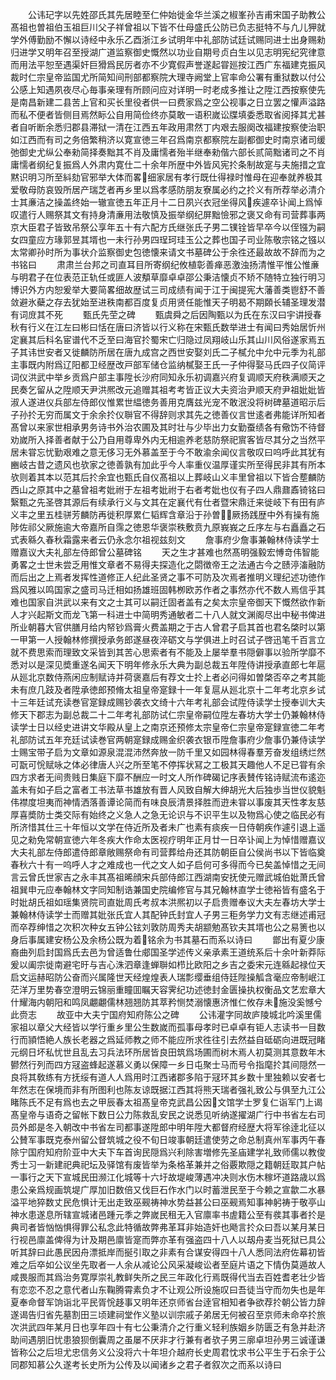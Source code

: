 <!-- { "loadSidebar": true } -->
　　公讳玘字以先姓邵氏其先居睦至仁仲始徙金华兰溪之椒峯孙吉甫宋国子助教公髙祖也曽祖伯玉祖巨川父子祥曾祖以下皆不仕母盛氏公防已负志挺特不与凢儿狎就学外傅勤励不懈以诗经中永乐乙酉浙江乡试明年中礼部防试廷试赐同进士出身赐勑归进学又明年召至授湖广道监察御史慨然以功业自期号贞白生以见志明宪纪究律意而用法平恕至遇渠奸巨猾爲民厉者亦不少寛假声誉遂起甞廵按江西广东福建克振风裁时仁宗皇帝监国尤所简知间刑部都察院大理寺阙堂上官率命公署有重狱数以付公公感上知遇夙夜尽心毎事亲理有所顾问应对详明一时老成多推让之陞江西按察使先是南昌新建二县苦上官和买长里役者供一曰费家爲之空公视事之日立罢之懽声溢路而私不便者皆侧目焉然眎公自用简俭终亦莫敢一语积嵗讼牒填委悉取省阅择其尤甚者自听断余悉归郡县滞狱一清在江西五年政用肃然丁内艰去服阕改福建按察使治职如江西而有司之务倍繁稍济以寛宣徳三年召爲南京都察院左副都御史时南京诸司缓弛御史尤纵公奉勑简择奏黜其不肖及庸懦者殆半继奉勑偕六部长贰简黜诸司之不肖庸懦者纲纪复振爲人外肃内寛仕二十余年所歴中外皆风宪扵条制故寔与夫施措之宜黙识明习所至紏劾官邪举大体而畧细家居有孝行既仕得禄时惟母在迎奉就养极其爱敬母防哀毁所居产瑞芝者再乡里以爲孝感防朋友寮属必约之扵义有所荐举必清介士其亷洁之操盖终始一辙宣徳五年正月十二日夙兴衣冠坐得风疾遽卒讣闻上爲悼叹遣行人赐祭其文有持身清亷用法敬慎及振举纲纪屏黜憸邪之褒又命有司营葬事两京大臣君子皆致吊祭公享年五十有六配方氏继张氏子男二镤铨皆早卒今以侄镪为嗣女四童应方瑑郭昱其壻也一未行孙男四珵珂珪玉公之葬也国子司业陈敬宗铭之镪以太常卿孙时所为事状介监察御史包徳懐来请文书墓碑公于余徃还最故故不辞而为之书铭曰
　　肃肃兰台邦之司直耳目所寄纲纪攸植彰善瘅恶激浊扬清惟平惟公惟亷与明君子在位表范正轨任或匪人波頺草靡卓卓邵公秉洁懐贞不矫不随特立独行明习博识外方内恕爰举大要简畧细故歴试三司成绩有闻于江于闽提宪大藩善类鬯舒不善敛避氷蘗之存去犹始至进秩南都百度复贞用贤任能惟天子明曷不期頥长辅圣理发潜有词庻其不死
　　甄氏先茔之碑
　　甄虞舜之后因陶甄以为氏在东汉曰宇讲授春秋有行义在江左曰彬曰恬在唐曰济皆以行义称在宋甄氏数举进士有闻曰秀始居忻州定襄其后科名宦谱代不乏至曰海官扵蜀宋亡归隐过凤翔岐山乐其山川风俗遂家焉五子其讳世安者又徙麟防所居在唐九成宫之西世安娶刘氏二子樲允中允中元季为礼部主事既内附爲辽阳都卫经歴改戸部军储仓监纳樲娶王氏一子仲得娶马氏四子仪简评词仪洪武中举乡贡爲户部主事陞长沙府同知永乐初调嘉兴府复调顺天府秩满顺天之民奏乞留从之陞顺天尹洪熈改元追赠其祖考考皆正议大夫资治尹顺天府尹祖妣妣皆淑人遂进仪兵部左侍郎仪惟累世緼徳务善用克膺兹光宠不敢泯没将树碑墓道昭示后子孙扵无穷而属文于余余扵仪聨官不得辞则求其先之徳善仪言世逺者弗能详所知者髙曾以来家世相承男务诗书外治农圃及其时壮与少毕出力女勤蚕绩各有儆饬不待督劝嵗所入择善者献于公乃自用尊卑外内无相逾养老慈防祭祀賔客皆尽其分之当然平居未甞忘忧勤艰难之意无侈习无外慕盖至于今不敢渝余闻仪言敬叹曰呜呼此其犹有豳岐古昔之遗风也欤家之徳善孰有加此乎今人率重仪温厚谨实所至得民非其有所本欤则着其本以范其后扵余宜也甄氏自仪髙祖以上葬岐山义丰里曾祖以下皆合塟麟防西山之原其中之墓曾祖考妣祔于左祖考妣祔于右者考妣也仪有子四人鼎鼐鼒锜铭曰繄甄之先圣啓其源后有续承行义与文其在定襄代有仕者暨宋鼎迁来徙岐下有田有庐义丰之里五桂骈芳麟防再徙积厚累仁韬辉含章沿于孙曽厥扬践歴中外有操有施陟佐祁父厥施逾大帝嘉所自霈之徳恩华褒崇秩敷贲九原峩峩之丘序左与右矗矗之石式表緜久春秋霜露来者云仍永念尔祖视兹刻文
　　詹事府少詹事兼翰林侍读学士赠嘉议大夫礼部左侍郎曾公墓碑铭
　　天之生才甚难也然髙明强毅宏愽竒伟智能勇畧之士世未尝乏用惟文章者不易得夫探造化之閟徴帝王之法通古今之赜渟滀融防而后出之上焉者发挥性道修正人纪此圣贤之事不可防及次焉者推明义理纪述功徳作爲风雅以鸣国家之盛司马迁相如扬雄班固韩栁欧苏作者之事然亦代不数人焉信乎其难也国家自洪武以来有文之士其可以嗣迁固者盖有之矣太宗皇帝御天下慨然欲作新人才兴起斯文而龙飞第一科进士中简明秀通敏者二十八人就文渊阁尽出中秘书俾进所业朝暮大官供膳月给内帑钞爲膏火费盖期之于古人曾君子启其首也君名棨时以第一甲第一人授翰林修撰授承务郎遂昼夜淬砺文与学俱进上时召试子啓迅笔千百言立就不费思索而理致文采皆到其苦心思索者有不能及上屡举羣书隠僻事以验所学靡不悉对以是深见奬重遂名闻天下明年修永乐大典为副总裁五年陞侍讲授承直郎七年扈从廵北京数侍燕闲应制赋诗并荷褒嘉后有荐文士扵上者必问得如曽棨否卒之考其能未有庶几跂及者陞承徳郎预脩太祖皇帝寔録十一年复扈从廵北京十二年考北京乡试十三年廷试充读巻官寔録成赐钞袭衣文绮十六年考礼部会试陞侍读学士授奉训大夫修天下郡志为副总裁二十二年考礼部防试仁宗皇帝嗣位陞左春坊大学士仍兼翰林侍读学士日以经史进讲文华殿从皇上之南京还预修太宗皇帝仁宗皇帝寔録宣徳二年考礼部防试五年充廷试读巻官两朝寔録成赐金织袭衣银币陞詹事府少詹事仍兼侍读学士赐宝带子启为文章如源泉混混沛然奔放一防千里又如园林得春羣芳奋发组绣烂然可翫可恱赋咏之体必律唐人兴之所至笔不停挥状冩之工极其天趣他人不足已甞有余四方求者无间贵贱日集庭下靡不酬应一时文人所作碑碣记序表賛传铭诗赋流布逺迩盖未有如子启之富者工书法草书雄放有晋人风致自解大绅胡光大后独歩当世仪貌魁伟襟度坦夷而神情洒落善谭论简而有味良辰清景择胜而逰未甞以事废其天性孝友慈厚喜奬防士类交际有始终之义急人之急无论识与不识平生以及物爲心使之临民必有所济惜其仕三十年恒以文学在侍近所及者未广也素有痰疾一日侍朝疾作遽引退上遥见之勑免常朝宣徳六年冬疾大作命太医视疗明年正月廿一日卒讣闻上为悼惜赠嘉议大夫礼部左侍郎遣侍郎章敞赐祭命有司营葬给舟还其防朝臣自公侯尚书以下皆临奠春秋六十有一呜呼人才之难成也一代之文人如子启何可多得而今已矣盖悼惜之无间言云曾氏世家吉之永丰其髙祖晞顔宋兵部侍郎江西湖南安抚使元赠武城伯妣萧氏曾祖巽申元应奉翰林文字同知制诰兼国史院编修官与其兄翰林直学士徳裕皆有盛名于时妣胡氏祖如瑶集贤院司直妣周氏考叔本洪熈初以子启贵赠奉议大夫左春坊大学士兼翰林侍读学士而赠其妣张氏宜人其配钟氏封宜人子男三秬务学力文有志继述甫冠而卒荐绅惜之次积次种女五钟公铉刘敦防周秀夫胡颛勉髙钦夫其壻也公之易箦也以身后事属建安杨公及余杨公既为着铭余为书其墓石而系以诗曰
　　鄫出有夏少康裔曲列启封国爲氏去邑为曾适鲁仕郕国圣学述传义亲承素王道统系后十余叶新莽际爰以阖宗徙南避宅旴与吉心洙泗章逢蝉聨如栉比欧阳之乡吉之委宋元连緜起禄位天启文运赫昭防公奋而兴属隆世天经煌煌表人瑞彯缨垂组侍廷陛操觚含毫应帝制岷江茫洋万里势春空澄明云锦丽重瞳囬瞩天容霁纪功述徳封金匮操执权衡品文艺宏章大什耀海内朝阳和鸣凤翽翽儒林翘翘防其萃矜恻焚溺懐惠济惟仁攸存未施没奚憾兮此赍志
　　故亚中大夫宁国府知府陈公之碑
　　公讳灌字同故庐陵城北吟溪里儒家祖以章父大经皆以学行重乡里公生数嵗而孤事母孝时已卓卓有钜人志读书一目数行而頴悟絶人族长老器之爲延师教之师不能应所求徃往引去然益自砥砺向进既冠睹元纲日坏私忧世且乱去习兵法环所居皆良田筑爲场圃而树木焉人初莫测其意数年木鬰然行列而四方冦盗蜂起遂慕义勇以保障一乡日屯聚士马而号令指麾扵其间隠然一良将其敎练有方抚绥有道人人爲用时江西诸郡多陷于冦环其乡数十里独赖以安者七年然志在保境而非有所图利也陈友谅既据江西其将熊天瑞者强礼致公与俱至九江公睹陈氏不足有爲也去之甲辰春太祖髙皇帝克武昌公因文馆学士罗复仁诣军门上谒髙皇帝与语奇之留帐下数日公力陈救乱安民之说悉见听纳遂擢湖广行中书省左右司员外郎是冬入朝改中书省左司都事遂陞郎中明年陞大都督府经歴大将军徐逹北征以公賛军事既克泰州留公督筑城之役不旬日竣事朝廷遣使劳之命总制真州军事丙午春除宁国府知府阶亚中大夫下车首询民隠爲兴利除害増修先圣庙建学礼致师儒以教俊秀士习一新建祀典祀坛及驿馆有废皆举为条格革兼并之俗覈欺隠之籍朝廷取其户帖一事行之天下宣城民田濒江化城等十六圩故堤峻薄遇冲决则水伤木稼坏道路歳以爲患公亲爲规画筑堤广厚加旧数倍又伐巨石作水门以时蓄泄民至于今赖之宣歙二水暴溢平地猝数丈民危惧计无出走致巫觋祷神水势益甚公曰巫觋焉知事神躬祷于敬亭山神水患遂息所辖宣城诸邑踵元季之弊嵗民租无入官廪率书虗籍公至有彂其事者扵是典司者皆忷忷惧得罪公私念此特循故弊弗革耳非始造奸也飏言扵众曰吾以某月某日行视邑廪盖俾得为计及期邑廪皆寔而弊亦革有强盗四十八人以刼舟麦当死狱已具公听其辞曰此愚民因舟漂抵岸而挻引取之非素有合谋安得四十八人悉同法府佐幕初皆难之后卒如公议坐先取者一人余从减论公风采凝峻讼者至庭片语之下情伪莫遁故人咸畏服而其爲治务寛厚崇礼教鲜失所之民三年政化行焉既得代当去百姓耆老壮少皆有恋恋不忍之意代者山东鞠腾霄素负才不让观公所设施叹曰吾徒当守而勿失也是年夏奉命督军饷诣北平民胥恱趍事又明年还京师省台逹官相知者争欲荐扵朝公皆力辞遂谒告归省先墓割田三顷建祠堂作义塾以训宗戚子弟居无何被召至京师未命卒扵旅次洪武四年某月日也享年四十有七公秉清介之行重义轻利族姻乡防匮乏有急并赴济助间遇朋旧忧患狼狈倒囊周之虽屡不厌非才行兼有者欤子男三廓卓坦孙男三诚谨谦皆称公之后坦尤忠信务义公没将六十年坦介越府长史周君忱求书公平生于石余于公同郡知慕公久遂考长史所为公传及以闻诸乡之君子者叙次之而系以诗曰

